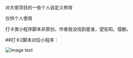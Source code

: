 对大佬项目的一些个人自定义修改

仅供个人使用

打卡类小程序脚本非原创，作者我没找到是谁，望告知。侵删。


##打卡2脚本对应小程序：

![Image text](https://raw.githubusercontent.com/sngxpro/scripts/master/daka2.png)
